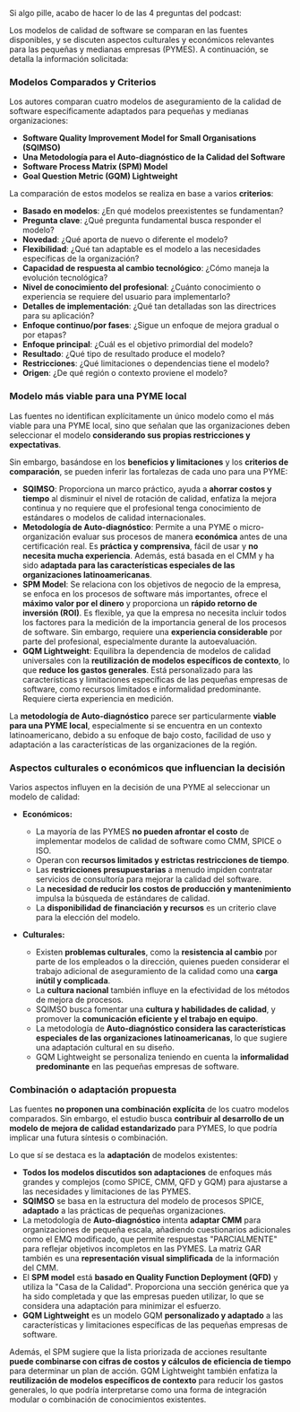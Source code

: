 Si algo pille, acabo de hacer lo de las 4 preguntas del podcast:

Los modelos de calidad de software se comparan en las fuentes disponibles, y se discuten aspectos culturales y económicos relevantes para las pequeñas y medianas empresas (PYMES). A continuación, se detalla la información solicitada:

### Modelos Comparados y Criterios

Los autores comparan cuatro modelos de aseguramiento de la calidad de software específicamente adaptados para pequeñas y medianas organizaciones:

*   **Software Quality Improvement Model for Small Organisations (SQIMSO)**
*   **Una Metodología para el Auto-diagnóstico de la Calidad del Software**
*   **Software Process Matrix (SPM) Model**
*   **Goal Question Metric (GQM) Lightweight**

La comparación de estos modelos se realiza en base a varios **criterios**:

*   **Basado en modelos**: ¿En qué modelos preexistentes se fundamentan?
*   **Pregunta clave**: ¿Qué pregunta fundamental busca responder el modelo?
*   **Novedad**: ¿Qué aporta de nuevo o diferente el modelo?
*   **Flexibilidad**: ¿Qué tan adaptable es el modelo a las necesidades específicas de la organización?
*   **Capacidad de respuesta al cambio tecnológico**: ¿Cómo maneja la evolución tecnológica?
*   **Nivel de conocimiento del profesional**: ¿Cuánto conocimiento o experiencia se requiere del usuario para implementarlo?
*   **Detalles de implementación**: ¿Qué tan detalladas son las directrices para su aplicación?
*   **Enfoque continuo/por fases**: ¿Sigue un enfoque de mejora gradual o por etapas?
*   **Enfoque principal**: ¿Cuál es el objetivo primordial del modelo?
*   **Resultado**: ¿Qué tipo de resultado produce el modelo?
*   **Restricciones**: ¿Qué limitaciones o dependencias tiene el modelo?
*   **Origen**: ¿De qué región o contexto proviene el modelo?

### Modelo más viable para una PYME local

Las fuentes no identifican explícitamente un único modelo como el más viable para una PYME local, sino que señalan que las organizaciones deben seleccionar el modelo **considerando sus propias restricciones y expectativas**.

Sin embargo, basándose en los **beneficios y limitaciones** y los **criterios de comparación**, se pueden inferir las fortalezas de cada uno para una PYME:

*   **SQIMSO**: Proporciona un marco práctico, ayuda a **ahorrar costos y tiempo** al disminuir el nivel de rotación de calidad, enfatiza la mejora continua y no requiere que el profesional tenga conocimiento de estándares o modelos de calidad internacionales.
*   **Metodología de Auto-diagnóstico**: Permite a una PYME o micro-organización evaluar sus procesos de manera **económica** antes de una certificación real. Es **práctica y comprensiva**, fácil de usar y **no necesita mucha experiencia**. Además, está basada en el CMM y ha sido **adaptada para las características especiales de las organizaciones latinoamericanas**.
*   **SPM Model**: Se relaciona con los objetivos de negocio de la empresa, se enfoca en los procesos de software más importantes, ofrece el **máximo valor por el dinero** y proporciona un **rápido retorno de inversión (ROI)**. Es flexible, ya que la empresa no necesita incluir todos los factores para la medición de la importancia general de los procesos de software. Sin embargo, requiere una **experiencia considerable** por parte del profesional, especialmente durante la autoevaluación.
*   **GQM Lightweight**: Equilibra la dependencia de modelos de calidad universales con la **reutilización de modelos específicos de contexto**, lo que **reduce los gastos generales**. Está personalizado para las características y limitaciones específicas de las pequeñas empresas de software, como recursos limitados e informalidad predominante. Requiere cierta experiencia en medición.

La **metodología de Auto-diagnóstico** parece ser particularmente **viable para una PYME local**, especialmente si se encuentra en un contexto latinoamericano, debido a su enfoque de bajo costo, facilidad de uso y adaptación a las características de las organizaciones de la región.

### Aspectos culturales o económicos que influencian la decisión

Varios aspectos influyen en la decisión de una PYME al seleccionar un modelo de calidad:

*   **Económicos:**
    *   La mayoría de las PYMES **no pueden afrontar el costo** de implementar modelos de calidad de software como CMM, SPICE o ISO.
    *   Operan con **recursos limitados y estrictas restricciones de tiempo**.
    *   Las **restricciones presupuestarias** a menudo impiden contratar servicios de consultoría para mejorar la calidad del software.
    *   La **necesidad de reducir los costos de producción y mantenimiento** impulsa la búsqueda de estándares de calidad.
    *   La **disponibilidad de financiación y recursos** es un criterio clave para la elección del modelo.

*   **Culturales:**
    *   Existen **problemas culturales**, como la **resistencia al cambio** por parte de los empleados o la dirección, quienes pueden considerar el trabajo adicional de aseguramiento de la calidad como una **carga inútil y complicada**.
    *   La **cultura nacional** también influye en la efectividad de los métodos de mejora de procesos.
    *   SQIMSO busca fomentar una **cultura y habilidades de calidad**, y promover la **comunicación eficiente y el trabajo en equipo**.
    *   La metodología de **Auto-diagnóstico considera las características especiales de las organizaciones latinoamericanas**, lo que sugiere una adaptación cultural en su diseño.
    *   GQM Lightweight se personaliza teniendo en cuenta la **informalidad predominante** en las pequeñas empresas de software.

### Combinación o adaptación propuesta

Las fuentes **no proponen una combinación explícita** de los cuatro modelos comparados. Sin embargo, el estudio busca **contribuir al desarrollo de un modelo de mejora de calidad estandarizado** para PYMES, lo que podría implicar una futura síntesis o combinación.

Lo que sí se destaca es la **adaptación** de modelos existentes:

*   **Todos los modelos discutidos son adaptaciones** de enfoques más grandes y complejos (como SPICE, CMM, QFD y GQM) para ajustarse a las necesidades y limitaciones de las PYMES.
*   **SQIMSO** se basa en la estructura del modelo de procesos SPICE, **adaptado** a las prácticas de pequeñas organizaciones.
*   La metodología de **Auto-diagnóstico** intenta **adaptar CMM** para organizaciones de pequeña escala, añadiendo cuestionarios adicionales como el EMQ modificado, que permite respuestas "PARCIALMENTE" para reflejar objetivos incompletos en las PYMES. La matriz GAR también es una **representación visual simplificada** de la información del CMM.
*   El **SPM model** está **basado en Quality Function Deployment (QFD)** y utiliza la "Casa de la Calidad". Proporciona una sección genérica que ya ha sido completada y que las empresas pueden utilizar, lo que se considera una adaptación para minimizar el esfuerzo.
*   **GQM Lightweight** es un modelo GQM **personalizado y adaptado** a las características y limitaciones específicas de las pequeñas empresas de software.

Además, el SPM sugiere que la lista priorizada de acciones resultante **puede combinarse con cifras de costos y cálculos de eficiencia de tiempo** para determinar un plan de acción. GQM Lightweight también enfatiza la **reutilización de modelos específicos de contexto** para reducir los gastos generales, lo que podría interpretarse como una forma de integración modular o combinación de conocimientos existentes.
